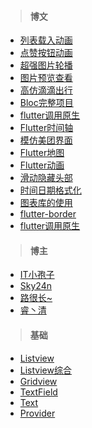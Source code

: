 > #### 博文

* [列表载入动画](https://www.jianshu.com/p/eb87462d47c1)
* [点赞按钮动画](https://www.jianshu.com/p/84d60cf25971)
* [超强图片轮播](https://www.jianshu.com/p/5e0df3dcda49)
* [图片预览查看](https://www.jianshu.com/p/74e82fa87174)
* [高仿滴滴出行](https://www.jianshu.com/p/f6d1206aa80a)
* [Bloc完整项目](https://www.jianshu.com/p/be0107298bc5)
* [flutter调用原生](https://www.jianshu.com/p/b74416892d84)
* [Flutter时间轴](https://blog.csdn.net/m0_37667770/article/details/93589084)
* [模仿美团界面](https://blog.csdn.net/m0_37667770/article/details/80993571)
* [Flutter地图](https://blog.csdn.net/m0_37667770/article/details/100693933)
* [Flutter动画](https://blog.csdn.net/m0_37667770/article/details/100557072)
* [滑动隐藏头部](https://blog.csdn.net/m0_37667770/article/details/99953799)
* [时间日期格式化](https://blog.csdn.net/m0_37667770/article/details/98072826)
* [图表库的使用](https://blog.csdn.net/m0_37667770/article/details/81033475)
* [flutter-border](https://blog.csdn.net/yujunlong3919/article/details/98492318)
* [flutter调用原生](https://www.jianshu.com/p/b74416892d84)



> #### 博主

* [IT小孢子](https://www.jianshu.com/u/2a813d0c9043)
* [Sky24n](https://www.jianshu.com/u/cbf2ad25d33a)
* [路很长~](https://blog.csdn.net/m0_37667770)
* [睿丶清](https://www.jianshu.com/u/bc242a7f704b)


> #### 基础  

* [Listview](https://www.jianshu.com/p/08b1c0511978)
* [Listview综合](https://blog.csdn.net/yujunlong3919/article/details/97241621)
* [Gridview](https://www.jianshu.com/p/cd0071390755)
* [TextField](https://www.jianshu.com/p/4049ebf0a198)
* [Text](https://www.jianshu.com/p/ff388f62be2c)
* [Provider](https://www.jianshu.com/p/47e5d6b6655b)


